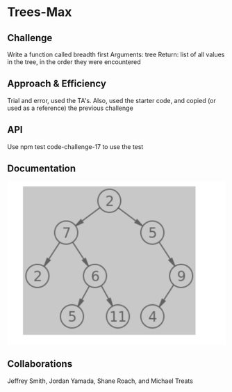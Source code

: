 # Trees-Max

## Challenge
Write a function called breadth first
Arguments: tree
Return: list of all values in the tree, in the order they were encountered

## Approach & Efficiency
Trial and error, used the TA's. Also, used the starter code, and copied (or used as a reference) the previous challenge

## API
Use npm test code-challenge-17 to use the test

## Documentation
![Code-Challenge-17](../Images/Challenge-17.jpg)

## Collaborations
Jeffrey Smith, Jordan Yamada, Shane Roach, and Michael Treats
